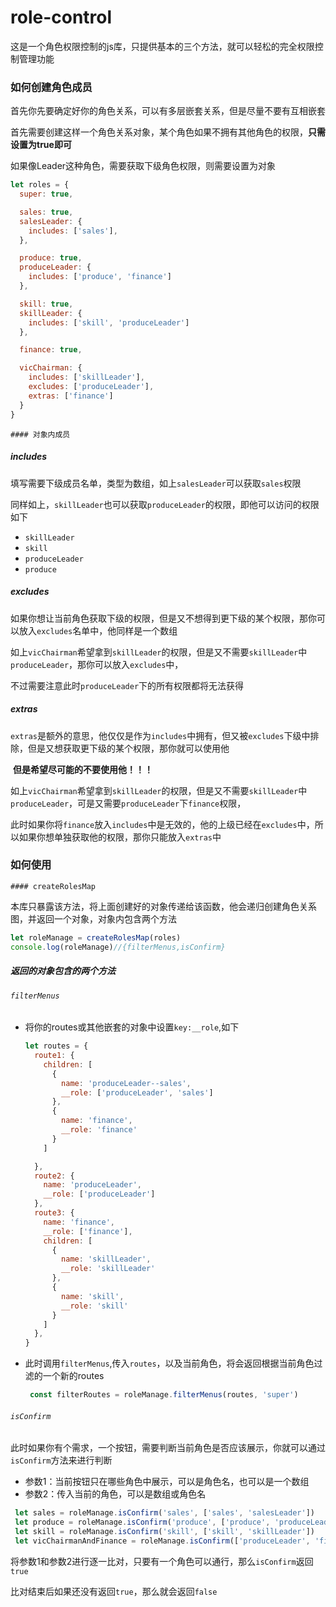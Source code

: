 # role-control

这是一个角色权限控制的js库，只提供基本的三个方法，就可以轻松的完全权限控制管理功能

### 如何创建角色成员

首先你先要确定好你的角色关系，可以有多层嵌套关系，但是尽量不要有互相嵌套

首先需要创建这样一个角色关系对象，某个角色如果不拥有其他角色的权限，**只需设置为true即可**

如果像Leader这种角色，需要获取下级角色权限，则需要设置为对象

```javascript
let roles = {
  super: true,

  sales: true,
  salesLeader: {
    includes: ['sales'],
  },

  produce: true,
  produceLeader: {
    includes: ['produce', 'finance']
  },

  skill: true,
  skillLeader: {
    includes: ['skill', 'produceLeader']
  },

  finance: true,

  vicChairman: {
    includes: ['skillLeader'],
    excludes: ['produceLeader'],
    extras: ['finance']
  }
}
```

	#### 对象内成员

##### includes

​	填写需要下级成员名单，类型为数组，如上`salesLeader`可以获取`sales`权限

​	同样如上，`skillLeader`也可以获取`produceLeader`的权限，即他可以访问的权限如下

- `skillLeader`
- `skill`
- `produceLeader`
- `produce`

##### excludes

​		如果你想让当前角色获取下级的权限，但是又不想得到更下级的某个权限，那你可以放入`excludes`名单中，他同样是一个数组

​	如上`vicChairman`希望拿到`skillLeader`的权限，但是又不需要`skillLeader`中`produceLeader`，那你可以放入`excludes`中，

​	不过需要注意此时`produceLeader`下的所有权限都将无法获得

##### extras

​	`extras`是额外的意思，他仅仅是作为`includes`中拥有，但又被`excludes`下级中排除，但是又想获取更下级的某个权限，那你就可以使用他

​	**但是希望尽可能的不要使用他！！！**

​	如上`vicChairman`希望拿到`skillLeader`的权限，但是又不需要`skillLeader`中`produceLeader`，可是又需要`produceLeader`下`finance`权限，

​	此时如果你将`finance`放入`includes`中是无效的，他的上级已经在`excludes`中，所以如果你想单独获取他的权限，那你只能放入`extras`中

### 如何使用

	#### createRolesMap

本库只暴露该方法，将上面创建好的对象传递给该函数，他会递归创建角色关系图，并返回一个对象，对象内包含两个方法

```javascript
let roleManage = createRolesMap(roles)
console.log(roleManage)//{filterMenus,isConfirm}
```



##### 返回的对象包含的两个方法

###### `filterMenus`

- 将你的routes或其他嵌套的对象中设置`key:__role`,如下

  ```javascript
  let routes = {
    route1: {
      children: [
        {
          name: 'produceLeader--sales',
          __role: ['produceLeader', 'sales']
        },
        {
          name: 'finance',
          __role: 'finance'
        }
      ]

    },
    route2: {
      name: 'produceLeader',
      __role: ['produceLeader']
    },
    route3: {
      name: 'finance',
      __role: ['finance'],
      children: [
        {
          name: 'skillLeader',
          __role: 'skillLeader'
        },
        {
          name: 'skill',
          __role: 'skill'
        }
      ]
    },
  }
  ```

- 此时调用`filterMenus`,传入`routes`，以及当前角色，将会返回根据当前角色过滤的一个新的routes

  ```javascript
   const filterRoutes = roleManage.filterMenus(routes, 'super')
  ```

###### `isConfirm`

​	此时如果你有个需求，一个按钮，需要判断当前角色是否应该展示，你就可以通过`isConfirm`方法来进行判断

- 参数1：当前按钮只在哪些角色中展示，可以是角色名，也可以是一个数组
- 参数2：传入当前的角色，可以是数组或角色名

```javascript
 let sales = roleManage.isConfirm('sales', ['sales', 'salesLeader'])
 let produce = roleManage.isConfirm('produce', ['produce', 'produceLeader'])
 let skill = roleManage.isConfirm('skill', ['skill', 'skillLeader'])
 let vicChairmanAndFinance = roleManage.isConfirm(['produceLeader', 'finance'], 'vicChairman')
```

将参数1和参数2进行逐一比对，只要有一个角色可以通行，那么`isConfirm`返回`true`

比对结束后如果还没有返回`true`，那么就会返回`false`



